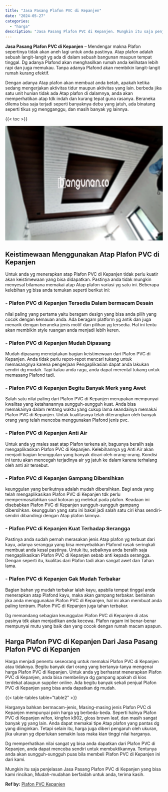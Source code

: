 ```yaml
---
title: "Jasa Pasang Plafon PVC di Kepanjen"
date: "2024-05-27"
categories: 
  - "harga"
description: "Jasa Pasang Plafon PVC di Kepanjen. Mungkin itu saja penjelasan Jasa Pasang Plafon PVC di Kepanjen yang bisa kami rincikan, Mudah-mudahan berfaidah untuk and..."
---
```


**Jasa Pasang Plafon PVC di Kepanjen** – Mendengar makna Plafon sepertinya tidak akan aneh lagi untuk anda pastinya. Atap plafon adalah sebuah langit-langit yg ada di dalam sebuah bangunan maupun tempat tinggal. Dg adanya Plafond akan menghasilkan rumah anda kelihatan lebih rapi dan juga memukau. Tanpa adanya Plafond akan membikin langit-langit rumah kurang efektif.

Dengan adanya Atap plafon akan membuat anda betah, apakah ketika sedang mengerjakan aktivitas tidur maupun aktivitas yang lain. berbeda jika satu unit hunian tidak ada Atap plafon di dalamnya, anda akan memperhatikan atap tdk indah dan kurang tepat guna rasanya. Beraneka dilema bisa saja terjadi seperti banyaknya debu yang jatuh, ada binatang seperti tikus yg mengganggu, dan masih banyak yg lainnya.

{{< toc >}}

![Jasa Pasang Plafon PVC di Kepanjen](/images/flafond-pvc-murah05.png)

## Keistimewaan Menggunakan Atap Plafon PVC di Kepanjen

Untuk anda yg menerapkan atap Plafon PVC di Kepanjen tidak perlu kuatir akan keistimewaan yang bisa didapatkan. Pastinya anda tidak mungkin menyesal bilamana memakai atap Atap plafon variasi yg satu ini. Beberapa kelebihan yg bisa anda temukan seperti berikut ini:

### \- Plafon PVC di Kepanjen Tersedia Dalam bermacam Desain

nilai paling yang pertama yaitu beragam design yang bisa anda pilih yang cocok dengan kemauan anda. Ada beragam platform yg antik dan juga menarik dengan beraneka jenis motif dan pilihan yg tersedia. Hal ini tentu akan membikin style ruangan anda menjadi lebih keren.

### \- Plafon PVC di Kepanjen Mudah Dipasang

Mudah dipasang menciptakan bagian keistimewaan dari Plafon PVC di Kepanjen. Anda tidak perlu repot-repot mencari tukang untuk memasangnya karena pengerjaan Pengaplikasian dapat anda lakukan sendiri dg mudah. Tapi kalau anda ragu, anda dapat merental tukang untuk memasang Plafond tadi.

### \- Plafon PVC di Kepanjen Begitu Banyak Merk yang Awet

Salah satu nilai paling dari Plafon PVC di Kepanjen merupakan mempunyai kwalitas yang ketahanannya sungguh-sungguh kuat. Anda bisa memakainya dalam rentang waktu yang cukup lama seandainya memakai Plafon PVC di Kepanjen. Untuk kualitasnya telah diterangkan oleh banyak orang yang telah mencoba menggunakan Plafond jenis pvc.

### \- Plafon PVC di Kepanjen Anti Air

Untuk anda yg males saat atap Plafon terkena air, bagusnya beralih saja mengaplikasikan Plafon PVC di Kepanjen. Kelebihannya yg Anti Air akan menjadi bagian keunggulan yang banyak dicari oleh orang-orang. Kondisi ini tentu akan mencegah terjadinya air yg jatuh ke dalam karena terhalang oleh anti air tersebut.

### \- Plafon PVC di Kepanjen Gampang Dibersihkan

keunggulan yang berikutnya adalah mudah dibersihkan. Bagi anda yang telah mengaplikasikan Plafon PVC di Kepanjen tdk perlu mempermasalahkan soal kotoran yg melekat pada plafon. Keadaan ini disebabkan Plafon PVC di Kepanjen sungguh-sungguh gampang dibersihkan. keunggulan yang satu ini bakal jadi salah satu ciri khas sendiri-sendiri dibandingi dengan Atap plafon lainnya.

### \- Plafon PVC di Kepanjen Kuat Terhadap Serangga

Pastinya anda sudah pernah merasakan jenis Atap plafon yg terbuat dari kayu, adanya serangga yang bisa menyebabkan Plafond rusak seringkali membuat anda kesal pastinya. Untuk itu, sebaiknya anda beralih saja mengaplikasikan Plafon PVC di Kepanjen sebab anti kepada serangga. Dengan seperti itu, kualitas dari Plafon tadi akan sangat awet dan Tahan lama.

### \- Plafon PVC di Kepanjen Gak Mudah Terbakar

Bagian bahan yg mudah terbakar ialah kayu, apabila tempat tinggal anda menerapkan atap Plafond kayu, maka akan gampang terbakar. berlainan jika anda menggunakan Plafon PVC di Kepanjen, hal ini akan membuat anda paling tentram. Plafon PVC di Kepanjen juga tahan terbakar.

Dg memandang sebagian keunggulan Plafon PVC di Kepanjen di atas pasinya tdk akan menjadikan anda kecewa. Plafon ragam ini benar-benar mempunyai mutu yang baik dan yang cocok dengan rumah macam apapun.

## Harga Plafon PVC di Kepanjen Dari Jasa Pasang Plafon PVC di Kepanjen

Harga menjadi penentu seseorang untuk memakai Plafon PVC di Kepanjen atau tidaknya. Begitu banyak dari orang yang bertanya-tanya mengenai harga Plafon PVC di Kepanjen. Untuk anda yg berhasrat menerapkan Plafon PVC di Kepanjen, anda bisa membelinya dg gampang apakah di kios terdekat ataupun supplier online. Ada begitu banyak sekali penjual Plafon PVC di Kepanjen yang bisa anda dapatkan dg mudah.

{{< table-tables table="table2" >}}

Harganya bahkan bermacam-jenis, Masing-masing jenis Plafon PVC di Kepanjen mempunyai poin harga yg berbeda-beda. Seperti halnya Plafon PVC di Kepanjen wifon, kingfon k902, gloss brown leaf, dan masih sangat banyak yg yang lain. Anda dapat memakai tipe Atap plafon yang pantas dg yang diinginkan. Tetapi selain itu, harga juga diberi pengaruh oleh ukuran, jika ukuran yg diperlukan semakin luas maka kian tinggi nilai harganya.

Dg memperhatikan nilai sangat yg bisa anda dapatkan dari Plafon PVC di Kepanjen, anda dapat mencoba sendiri untuk membuktikannya. Tentunya anda akan sungguh-sungguh puas bila membeli Plafon PVC di Kepanjen ini dari kami.

Mungkin itu saja penjelasan Jasa Pasang Plafon PVC di Kepanjen yang bisa kami rincikan, Mudah-mudahan berfaidah untuk anda, terima kasih.

**Ref by:** [Plafon PVC Kepanjen](https://id.wikipedia.org/wiki/Plafon)
